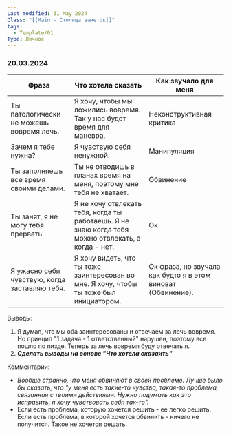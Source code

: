 ```yaml
---
Last modified: 31 May 2024
Class: "[[Main - Столица заметок]]"
tags:
  - Template/01
Type: Личное
---
```

### 20.03.2024

| Фраза                                         | Что хотела сказать                                                                                 | Как звучало для меня                                         |
| --------------------------------------------- | -------------------------------------------------------------------------------------------------- | ------------------------------------------------------------ |
| Ты патологически не можешь вовремя лечь.      | Я хочу, чтобы мы ложились вовремя. Так у нас будет время для маневра.                              | Неконструктивная критика                                     |
| Зачем я тебе нужна?                           | Я чувствую себя ненужной.                                                                          | Манипуляция                                                  |
| Ты заполняешь все время своими делами.        | Ты не отводишь в планах время на меня, поэтому мне тебя не хватает.                                | Обвинение                                                    |
| Ты занят, я не могу тебя прервать.            | Я не хочу отвлекать тебя, когда ты работаешь. Я не знаю когда тебя можно отвлекать, а когда - нет. | Ок                                                           |
| Я ужасно себя чувствую, когда заставляю тебя. | Я хочу видеть, что ты тоже заинтересован во мне. Я хочу, чтобы ты тоже был инициатором.            | Ок фраза, но звучала как будто я в этом виноват (Обвинение). |
Выводы:
1. Я думал, что мы оба заинтересованы и отвечаем за лечь вовремя. Но принцип "1 задача - 1 ответственный" нарушен, поэтому все пошло по пизде. Теперь за лечь вовремя буду отвечать я.
2. ***Сделать выводы на основе "Что хотела сказаить"***

Комментарии:
- *Вообще странно, что меня обвиняют в своей проблеме. Лучше было бы сказать, что "у меня есть такие-то чувства, такая-то проблема, связанная с твоими действиями. Нужно подумать как это исправить, я хочу чувствовать себя так-то".*
- Если есть проблема, которую хочется решить - ее легко решить. Если есть проблема, в которой хочется обвинить - ничего не получится. Такое не хочется решать.
